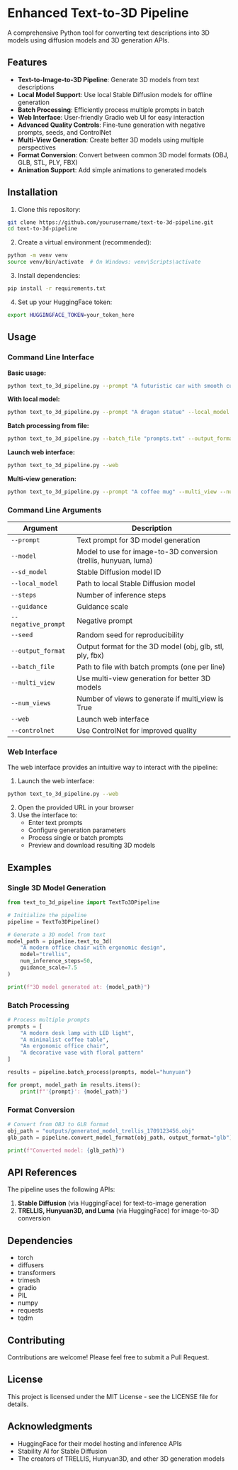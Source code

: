 # Enhanced Text-to-3D Pipeline

A comprehensive Python tool for converting text descriptions into 3D models using diffusion models and 3D generation APIs.

## Features

- **Text-to-Image-to-3D Pipeline**: Generate 3D models from text descriptions
- **Local Model Support**: Use local Stable Diffusion models for offline generation
- **Batch Processing**: Efficiently process multiple prompts in batch 
- **Web Interface**: User-friendly Gradio web UI for easy interaction
- **Advanced Quality Controls**: Fine-tune generation with negative prompts, seeds, and ControlNet
- **Multi-View Generation**: Create better 3D models using multiple perspectives
- **Format Conversion**: Convert between common 3D model formats (OBJ, GLB, STL, PLY, FBX)
- **Animation Support**: Add simple animations to generated models

## Installation

1. Clone this repository:
```bash
git clone https://github.com/yourusername/text-to-3d-pipeline.git
cd text-to-3d-pipeline
```

2. Create a virtual environment (recommended):
```bash
python -m venv venv
source venv/bin/activate  # On Windows: venv\Scripts\activate
```

3. Install dependencies:
```bash
pip install -r requirements.txt
```

4. Set up your HuggingFace token:
```bash
export HUGGINGFACE_TOKEN=your_token_here
```

## Usage

### Command Line Interface

**Basic usage:**
```bash
python text_to_3d_pipeline.py --prompt "A futuristic car with smooth curves"
```

**With local model:**
```bash
python text_to_3d_pipeline.py --prompt "A dragon statue" --local_model "/path/to/local/model"
```

**Batch processing from file:**
```bash
python text_to_3d_pipeline.py --batch_file "prompts.txt" --output_format "glb"
```

**Launch web interface:**
```bash
python text_to_3d_pipeline.py --web
```

**Multi-view generation:**
```bash
python text_to_3d_pipeline.py --prompt "A coffee mug" --multi_view --num_views 6
```

### Command Line Arguments

| Argument | Description |
|----------|-------------|
| `--prompt` | Text prompt for 3D model generation |
| `--model` | Model to use for image-to-3D conversion (trellis, hunyuan, luma) |
| `--sd_model` | Stable Diffusion model ID |
| `--local_model` | Path to local Stable Diffusion model |
| `--steps` | Number of inference steps |
| `--guidance` | Guidance scale |
| `--negative_prompt` | Negative prompt |
| `--seed` | Random seed for reproducibility |
| `--output_format` | Output format for the 3D model (obj, glb, stl, ply, fbx) |
| `--batch_file` | Path to file with batch prompts (one per line) |
| `--multi_view` | Use multi-view generation for better 3D models |
| `--num_views` | Number of views to generate if multi_view is True |
| `--web` | Launch web interface |
| `--controlnet` | Use ControlNet for improved quality |

### Web Interface

The web interface provides an intuitive way to interact with the pipeline:

1. Launch the web interface:
```bash
python text_to_3d_pipeline.py --web
```

2. Open the provided URL in your browser
3. Use the interface to:
   - Enter text prompts
   - Configure generation parameters
   - Process single or batch prompts
   - Preview and download resulting 3D models

## Examples

### Single 3D Model Generation

```python
from text_to_3d_pipeline import TextTo3DPipeline

# Initialize the pipeline
pipeline = TextTo3DPipeline()

# Generate a 3D model from text
model_path = pipeline.text_to_3d(
    "A modern office chair with ergonomic design",
    model="trellis",
    num_inference_steps=50,
    guidance_scale=7.5
)

print(f"3D model generated at: {model_path}")
```

### Batch Processing

```python
# Process multiple prompts
prompts = [
    "A modern desk lamp with LED light",
    "A minimalist coffee table",
    "An ergonomic office chair",
    "A decorative vase with floral pattern"
]

results = pipeline.batch_process(prompts, model="hunyuan")

for prompt, model_path in results.items():
    print(f"'{prompt}': {model_path}")
```

### Format Conversion

```python
# Convert from OBJ to GLB format
obj_path = "outputs/generated_model_trellis_1709123456.obj"
glb_path = pipeline.convert_model_format(obj_path, output_format="glb")

print(f"Converted model: {glb_path}")
```

## API References

The pipeline uses the following APIs:

1. **Stable Diffusion** (via HuggingFace) for text-to-image generation
2. **TRELLIS, Hunyuan3D, and Luma** (via HuggingFace) for image-to-3D conversion

## Dependencies

- torch
- diffusers
- transformers
- trimesh
- gradio
- PIL
- numpy
- requests
- tqdm

## Contributing

Contributions are welcome! Please feel free to submit a Pull Request.

## License

This project is licensed under the MIT License - see the LICENSE file for details.

## Acknowledgments

- HuggingFace for their model hosting and inference APIs
- Stability AI for Stable Diffusion
- The creators of TRELLIS, Hunyuan3D, and other 3D generation models